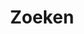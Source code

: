 ---
title: "Zoeken" # in any language you want
layout: "search" # is necessary
url: "/search"
summary: "search"
placeholder: "Doorzoek mijn archief"
---